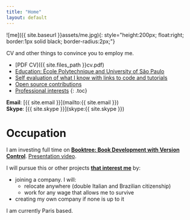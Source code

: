 ```yaml
---
title: "Home"
layout: default
---
```


![me]({{ site.baseurl }}assets/me.jpg){: style="height:200px; float:right; border:1px solid black; border-radius:2px;"}

CV and other things to convince you to employ me.

- [PDF CV]({{ site.files_path }}cv.pdf)
- [Education: École Polytechnique and University of São Paulo](education)
- [Self evaluation of what I know with links to code and tutorials](self-evaluation)
- [Open source contributions](contrib)
- [Professional interests](interests)
{: .toc}

**Email**: [{{ site.email }}](mailto:{{ site.email }})  
**Skype**: [{{ site.skype }}](skype:{{ site.skype }})

# Occupation

I am investing full time on [**Booktree: Book Development with Version Control**](https://github.com/cirosantilli/booktree). [Presentation video](https://www.youtube.com/watch?v=jTrZ6Zb39K8).

I will pursue this or other projects [**that interest me**](/interests) by:

- joining a company. I will:
    - relocate anywhere (double Italian and Brazilian citizenship)
    - work for any wage that allows me to survive
- creating my own company if none is up to it

I am currently Paris based.
